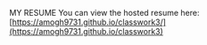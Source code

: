 MY RESUME
You can view the hosted resume here: [https://amogh9731.github.io/classwork3/](https://amogh9731.github.io/classwork3)
